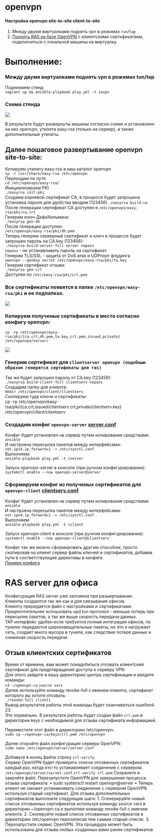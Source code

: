 # openvpn
#### Настройка openvpn site-to-site client-to-site

1. Между двумя виртуалками поднять vpn в режимах `tun`/`tap`
2. [Поднять RAS на базе OpenVPN](https://github.com/vedoff/openvpn/blob/main/README.md#ras-server-%D0%B4%D0%BB%D1%8F-%D0%BE%D1%84%D0%B8%D1%81%D0%B0) с клиентскими сертификатами, подключиться с локальной машины на виртуалку.

# Выполнение:
### Между двумя виртуалками поднять vpn в режимах tun/tap
Поднимаем стенд: \
`vagrant up && ansible-playbook play.yml -t iovpn`
### Схема стенда
![](https://github.com/vedoff/openvpn/blob/main/pict/Screenshot%20from%202022-03-29%2015-18-58.png)

В результате будут развернуты машины согласно схеме и установленн на них openvpn, утилита easy-rsa (только на сервер), а также дополнительные утилиты.

## Далее пошаговое развертывание openvpn site-to-site:
Копируем утилиту easy-rsa в наш каталог openvpn \
`cp -r /usr/share/easy-rsa /etc/openvpn` \
Переходим по пути \
`cd /etc/openvpn/easy-rsa/` \
Инициализируем PKI \
`./easyrsa init-pki`\
Создаем корневой сертификат CA, в процессе будет запрошена установка пароля для удобства вводим (123456)
`./easyrsa build-ca` \
После генерации сертификат CA доступен в `/etc/openvpn/easy-rsa/pki/ca.crt` \
Генерим ключ ДефиХельмана: \
`./easyrsa gen-dh` \
После генерации доступен: \
`/etc/openvpn/easy-rsa/pki/dh.pem` \
Теперь генерим серверный сертификат и ключ в процессе будет запрошен пароль на CA.key (123456): \
`./easyrsa build-server-full server nopass` \
`nopass` - не устанавливать пароль на сертификат. \
Генерим TLS/SSL - защита от DoS атак и UDPпорт флудинга \
`openvpn --genkey secret /etc/openvpn/easy-rsa/pki/ta.key` \
Генерим сертификат отзыва: \
`./easyrsa gen-crl` \
Доступен по `/etc/easy-rsa/pki/crl.pem` 
### Все сертификаты появятся в папкe `/etc/openvpn/easy-rsa/pki` и ее подпапках.
![](https://github.com/vedoff/openvpn/blob/main/pict/Screenshot%20from%202022-03-29%2017-53-24.png)
### Копируем полученые сертификаты в места согласно конфигу openvpn: 
`cp -rp /etc/openvpn/easy-rsa/pki/{ca.crt,dh.pem,ta.key,crl.pem,issued,private} /etc/openvpn/server/` 

![](https://github.com/vedoff/openvpn/blob/main/pict/Screenshot%20from%202022-03-29%2016-40-03.png)

### Генерим сертификат для `clientserver openvpn (подобным образом генерятся сертификаты для ras)` 
Так же будет запрошен пароль от CA.key (123456): \
`./easyrsa build-client-full clientserv nopass` \
Создадим папку для клиента: \
`mkdir /etc/openvpn/client/clientserv` \
Скопируем туда ключи и сертификаты: \
cp -rp /etc/openvpn/easy-rsa/pki/{ca.crt,issued/clientserv.crt,private/clientserv.key} /etc/openvpn/client/clientserv
### Создадим конфиг `openvpn-server` [server.conf](https://github.com/vedoff/openvpn/blob/main/roles/ovpn/templates/server.conf.j2) 
Конфиг будет установлен на сервер путем копирования средствами `ansible` \
И настроена пересылка пакетов между интерфейсами: \
`net.ipv4.ip_forward=1 -> /etc/sysctl.conf` \
Выполняем: \
`ansible-playbook play.yml -t cserver` 

Запуск openvpn-server в консоле (при ручном конфигурировании): \
`systemctl enable --now openvpn-server@server`
### Сформируем конфиг из полученых сертификатов для `openvpn-client` [clientserv.conf](https://github.com/vedoff/openvpn/blob/main/roles/ovpn/templates/clientserv.conf.j2)
Конфиг будет установлен на сервер путем копирования средствами `ansible` \
И настроена пересылка пакетов между интерфейсами: \
`net.ipv4.ip_forward=1 -> /etc/sysctl.conf` \
Выполняем: \
`ansible-playbook play.yml -t cclient` 

Запуск openvpn-client в консоле (при ручном конфигурировании): \
`systemctl enable --now openvpn-client@clientserv`

Конфиг так же можно сформировать другим способом, просто скопировав на клиент сервер файлы ключей и сертификатов, добавив пути в соответствующие директивы в конфиге. \
[Пример конфига](https://github.com/vedoff/openvpn/blob/main/roles/ovpn/files/clientserv.conf.example)

# RAS server для офиса
Конфигурация RAS server уже заложена при разыертывании. \
Клиенты создаются так же как и для связывания офисов. \
Клиенту прередается файл с настройками и сертификатами. \
Предпочтительнее испоьзовать upd tun протокол - меньше потерь при пересылке пакетов, а так же выше скорость передачи данных. \
TAP интерфейс удобен если требуется полная интеграция офисов, по тунелю передаются широковещательные пакеты, но это и нагружает сеть, создает много мусора в тунеле, как следствие потеря данных и сниженая скорость передачи.
## Отзыв клиентских сертификатов
Время от времени, вам может понадобиться отозвать клиентский сертификат для предотвращения доступа к серверу VPN \
Для этого зайдите в вашу директорию центра сертификации и введите команды: \
`cd ~/openvpn-ca`
`source vars` \
Далее используйте команду revoke-full с именем клиента, сертификат которого вы хотите отозвать: \
`./revoke-full client1` \
Вывод результатов работы этой команды будет оканчиваться ошибкой 23. \
Это нормально. В результате работы будет создан файл `crl.pem` в директории keys с необходимой для отзыва сертификата информацией. 

Переместите этот файл в директорию /etc/openvpn: \
`sudo cp ~/openvpn-ca/keys/crl.pem /etc/openvpn` 

Далее откройте файл конфигурации сервера OpenVPN: \
`sudo nano /etc/openvpn/server/server.conf`

Добавьте в конец файла строку `crl-verify`. \
Сервер OpenVPN будет проверять список отозванных сертификатов каждый раз, когда кто-то устанавливает соединение с сервером. \
`/etc/openvpn/server/server.conf`
`crl-verify crl.pem`
Сохраните и закройте файл.
Перезапустите OpenVPN для завершения процесса отзыва сертификата:
    • sudo systemctl restart openvpn@server
    • 
Теперь клиент не сможет устанавливать соединение с сервером OpenVPN используя старый сертификат.
Для отзыва дополнительных сертификатов выполните следующие шаги:
    1. Сгенерируйте новый список отозванных сертификатов используя команду source vars в директории ~/openvpn-ca и выполняя команду revoke-full с именем клиента.
    2. Скопируйте новый список отозванных сертификатов в директорию /etc/openvpn перезаписав тем самым старый список.
    3. Перезапустите сервис OpenVPN.
Эта процедура может быть использована для отзыва любых созданных вами ранее сертификатов.
